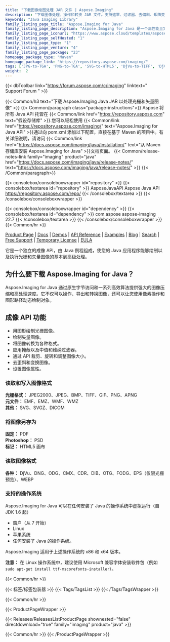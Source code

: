 ```yaml
---
title: "下载图像绘图处理 JAR 文件 | Aspose.Imaging"
description: "下载图像处理、操作和转换 JAR 文件。支持遮罩、过滤器、去偏斜、矩阵变换、形状、抖动和矢量。"
keywords: "Java Imaging Library"
family_listing_page_title: "Aspose.Imaging for Java"
family_listing_page_description: "Aspose.Imaging for Java 是一个高性能且文档齐全的成像 API，它为开发人员提供最灵活的一组图像处理例程，以便在其 Java 应用程序中创建、操作、保存和转换图像，而无需图像编辑器."
family_listing_page_iconurl: "https://www.aspose.cloud/templates/aspose/App_Themes/V3/images/imaging/272x272/aspose_imaging-for-java-min.png"
family_listing_page_selfHosted: "1"
family_listing_page_type: "1"
family_listing_page_venture: "4"
family_listing_page_package: "23"
homepage_package_type: "Maven"
homepage_package_link: "https://repository.aspose.com/imaging/"
tags: ['JPG-to-TGA', 'PNG-to-TGA', 'SVG-to-HTML5', 'DjVu-to-TIFF', 'DjVu-to-PDF', 'DNG-to-JPEG', 'image-to-PSD', 'PSD-to-JPG', 'image-to-PSD', 'WMF-to-PNG']
weight:  2
---
```


{{< dbToolbar link="https://forum.aspose.com/c/imaging" linktext=" Support Forum " >}}

{{< Common/h3 text="下载 Aspose.Imaging Java JAR 以处理光栅和矢量图像"  >}}
{{< Common/paragraph class="package-instructions">}}
Aspose 将所有 Java API 托管在
{{< Common/link href="https://repository.aspose.com" text="假设存储库"  >}}.您可以轻松使用
{{< Common/link href="https://repository.aspose.com/imaging/" text="Aspose.Imaging for Java API"  >}}通过向 pom.xml 添加以下配置，直接在基于 Maven 的项目中。有关详细说明，请访问
{{< Common/link href="https://docs.aspose.com/imaging/java/installation/" text="从 Maven 存储库安装 Aspose.Imaging for Java"  >}}文档页面。
{{< Common/release-notes-link family="imaging" product="java" href="https://docs.aspose.com/imaging/java/release-notes/" text="https://docs.aspose.com/imaging/java/release-notes/"  >}}
{{< /Common/paragraph>}}

{{< consolebox/consoleboxwrapper id="repository" >}}
   {{< consolebox/textarea id="repository" >}} 
      <repository>
      <id>AsposeJavaAPI</id>
      <name>Aspose Java API</name>
      <url>https://repository.aspose.com/repo/</url>
      </repository> 
   {{< /consolebox/textarea >}}
{{< /consolebox/consoleboxwrapper >}}

{{< consolebox/consoleboxwrapper id="dependency" >}}
   {{< consolebox/textarea id="dependency" >}}
      <dependency>
      <groupId>com.aspose</groupId>
      <artifactId>aspose-imaging</artifactId>
      <version>22.7</version>
      </dependency>
   {{< /consolebox/textarea >}}
{{< /consolebox/consoleboxwrapper >}}
{{< Common/hr >}}

[Product Page](https://products.aspose.com/imaging/java) | [Docs](https://docs.aspose.com/imaging/java/) | [Demos](https://products.aspose.app/imaging/family) | [API Reference](https://reference.aspose.com/imaging/java) | [Examples](https://github.com/aspose-imaging/Aspose.Imaging-for-Java) | [Blog](https://blog.aspose.com/category/imaging/) | [Search](https://search.aspose.com/) | [Free Support](https://forum.aspose.com/c/imaging) | [Temporary License](https://purchase.aspose.com/temporary-license) | [EULA](https://about.aspose.com/legal/eula/)

它是一个独立的成像 API，由 Java 例程组成，使您的 Java 应用程序能够绘制以及执行光栅和矢量图像的基本到高级处理。

## 为什么要下载 Aspose.Imaging for Java？

Aspose.Imaging for Java 通过原生字节访问和一系列高效算法提供强大的图像压缩和高处理速度。它不仅可以操作、导出和转换图像，还可以让您使用像素操作和图形路径动态绘制对象。

## 成像 API 功能

- 用图形绘制光栅图像。
- 绘制矢量图像。
- 将图像转换为各种格式。
- 应用掩蔽以及中值和维纳过滤器。
- 通过 API 裁剪、旋转和调整图像大小。
- 去歪斜和变换图像。
- 设置图像属性。

### 读取和写入图像格式

**光栅格式：** JPEG2000、JPEG、BMP、TIFF、GIF、PNG、APNG\
**元文件：** EMF、EMZ、WMF、WMZ\
**其他：** SVG、SVGZ、DICOM

### 将图像另存为

**固定：** PDF\
**Photoshop：** PSD\
**标记：** HTML5 画布

### 读取图像格式

**各种：** DjVu、DNG、ODG、CMX、CDR、DIB、OTG、FODG、EPS（仅限光栅预览）、WEBP

### 支持的操作系统

Aspose.Imaging for Java 可以在任何安装了 Java 的操作系统中虚拟运行（自 JDK 1.6 起）

- 窗户（从 7 开始）
- Linux
- 苹果系统
- 任何安装了 Java 的操作系统。

Aspose.Imaging 适用于上述操作系统的 x86 和 x64 版本。

**注意：** 在 Linux 操作系统中，建议使用 Microsoft 兼容字体安装软件包（例如 `sudo apt-get install ttf-mscorefonts-installer`）。

{{< Common/hr >}}

{{< 标签/标签包装器 >}}
 {{< Tags/TagsList >}}
{{< /Tags/TagsWrapper >}}

{{< Common/hr >}}

{{< ProductPageWrapper >}}
<!-- ReleasesListProductPage-->
   {{< Releases/ReleasesListProductPage shownested="false"  directdownload="true" family="imaging" product="java" >}}
<!-- /ReleasesListProductPage-->
{{< Common/hr >}}
{{< /ProductPageWrapper >}}


